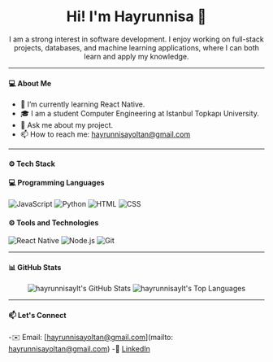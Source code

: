 <h1 align="center">Hi! I'm Hayrunnisa 👋</h1>

<p align="center">
  I am a strong interest in software development. I enjoy working on full-stack projects, databases, and machine learning applications, where I
can both learn and apply my knowledge. 
</p>  

---
#### 💻​​ About Me

  - 🌱 I’m currently learning React Native.
  - 🎓 I am a student Computer Engineering at Istanbul Topkapı University.
  - 💬 Ask me about my project.
  - 📫 How to reach me: hayrunnisayoltan@gmail.com

---

#### ⚙️ Tech Stack

#### 💻​​ Programming Languages
![JavaScript](https://img.shields.io/badge/JavaScript-F7DF1E?logo=javascript&logoColor=000)
![Python](https://img.shields.io/badge/Python-3776AB?logo=python&logoColor=fff)
![HTML](https://img.shields.io/badge/HTML-%23E34F26.svg?logo=html5&logoColor=white)
![CSS](https://img.shields.io/badge/CSS-639?logo=css&logoColor=fff)

#### ⚙️ Tools and Technologies
![React Native](https://img.shields.io/badge/React_Native-%2320232a.svg?logo=react&logoColor=%2361DAFB)
![Node.js](https://img.shields.io/badge/Node.js-6DA55F?logo=node.js&logoColor=white)
![Git](https://img.shields.io/badge/Git-F05032?logo=git&logoColor=fff)

---

#### 📊 GitHub Stats

<p align="center">
  <img src="https://github-readme-stats.vercel.app/api?username=hayrunnisaylt&show_icons=true&theme=radical" alt="hayrunnisaylt's GitHub Stats" />
  <img src="https://github-readme-stats.vercel.app/api/top-langs/?username=hayrunnisaylt&layout=compact&theme=radical" alt="hayrunnisaylt's Top Languages" />
</p>

---

#### 📫 Let's Connect

-✉️ Email: [hayrunnisayoltan@gmail.com](mailto: hayrunnisayoltan@gmail.com)
-💼 [LinkedIn](www.linkedin.com/in/hayrunnisa-yoltan-5a729a253)
